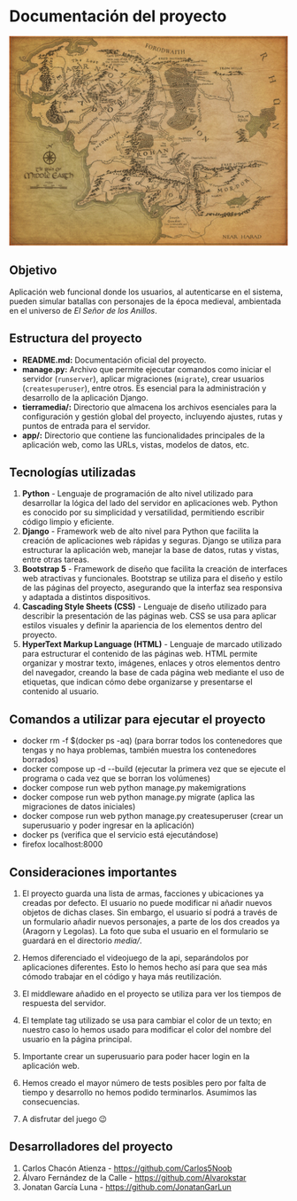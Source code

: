 # Documentación del proyecto

![](app/static/resources/tierramedia.webp)

## Objetivo

Aplicación web funcional donde los usuarios, al autenticarse en el sistema, pueden simular batallas con personajes de la época medieval, ambientada en el universo de *El Señor de los Anillos*.

## Estructura del proyecto

- **README.md:** Documentación oficial del proyecto.
- **manage.py:** Archivo que permite ejecutar comandos como iniciar el servidor (`runserver`), aplicar migraciones (`migrate`), crear usuarios (`createsuperuser`), entre otros. Es esencial para la administración y desarrollo de la aplicación Django.
- **tierramedia/:** Directorio que almacena los archivos esenciales para la configuración y gestión global del proyecto, incluyendo ajustes, rutas y puntos de entrada para el servidor.
- **app/:** Directorio que contiene las funcionalidades principales de la aplicación web, como las URLs, vistas, modelos de datos, etc.

## Tecnologías utilizadas

1. **Python** - Lenguaje de programación de alto nivel utilizado para desarrollar la lógica del lado del servidor en aplicaciones web. Python es conocido por su simplicidad y versatilidad, permitiendo escribir código limpio y eficiente.
2. **Django** - Framework web de alto nivel para Python que facilita la creación de aplicaciones web rápidas y seguras. Django se utiliza para estructurar la aplicación web, manejar la base de datos, rutas y vistas, entre otras tareas.
3. **Bootstrap 5** - Framework de diseño que facilita la creación de interfaces web atractivas y funcionales. Bootstrap se utiliza para el diseño y estilo de las páginas del proyecto, asegurando que la interfaz sea responsiva y adaptada a distintos dispositivos.
4. **Cascading Style Sheets (CSS)** - Lenguaje de diseño utilizado para describir la presentación de las páginas web. CSS se usa para aplicar estilos visuales y definir la apariencia de los elementos dentro del proyecto.
5. **HyperText Markup Language (HTML)** - Lenguaje de marcado utilizado para estructurar el contenido de las páginas web. HTML permite organizar y mostrar texto, imágenes, enlaces y otros elementos dentro del navegador, creando la base de cada página web mediante el uso de etiquetas, que indican cómo debe organizarse y presentarse el contenido al usuario.

## Comandos a utilizar para ejecutar el proyecto

- docker rm -f $(docker ps -aq) (para borrar todos los contenedores que tengas y no haya problemas, también muestra los contenedores borrados)
- docker compose up -d --build (ejecutar la primera vez que se ejecute el programa o cada vez que se borran los volúmenes)
- docker compose run web python manage.py makemigrations
- docker compose run web python manage.py migrate (aplica las migraciones de datos iniciales)
- docker compose run web python manage.py createsuperuser (crear un superusuario y poder ingresar en la aplicación)
- docker ps (verifica que el servicio está ejecutándose)
- firefox localhost:8000 

## Consideraciones importantes

1. El proyecto guarda una lista de armas, facciones y ubicaciones ya creadas por defecto. El usuario no puede modificar ni añadir nuevos objetos de dichas clases. Sin embargo, el usuario sí podrá a través de un formulario añadir nuevos personajes, a parte de los dos creados ya (Aragorn y Legolas). La foto que suba el usuario en el formulario se guardará en el directorio *media/*.

2. Hemos diferenciado el videojuego de la api, separándolos por aplicaciones diferentes. Esto lo hemos hecho así para que sea más cómodo trabajar en el código y haya más reutilización. 

3. El middleware añadido en el proyecto se utiliza para ver los tiempos de respuesta del servidor. 

4. El template tag utilizado se usa para cambiar el color de un texto; en nuestro caso lo hemos usado para modificar el color del nombre del usuario en la página principal. 

5. Importante crear un superusuario para poder hacer login en la aplicación web. 

6. Hemos creado el mayor número de tests posibles pero por falta de tiempo y desarrollo no hemos podido terminarlos. Asumimos las consecuencias. 

7. A disfrutar del juego 😉

## Desarrolladores del proyecto
1. Carlos Chacón Atienza - https://github.com/Carlos5Noob
2. Álvaro Fernández de la Calle - https://github.com/Alvarokstar
3. Jonatan García Luna - https://github.com/JonatanGarLun